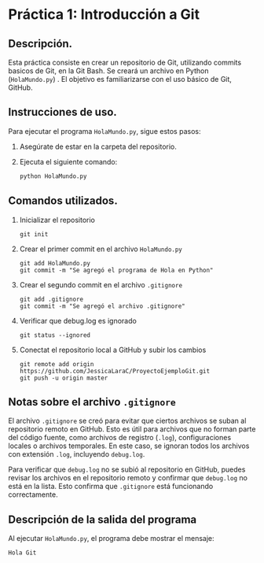  # Práctica 1: Introducción a Git

## Descripción.
Esta práctica consiste en crear un repositorio de Git, utilizando commits basicos de Git, en la Git Bash. Se creará un archivo en Python (`HolaMundo.py`) . El objetivo es familiarizarse con el uso básico de Git, GitHub.

## Instrucciones de uso.
Para ejecutar el programa `HolaMundo.py`, sigue estos pasos:

1. Asegúrate de estar en la carpeta del repositorio.
2. Ejecuta el siguiente comando:
   
   ```bash
   python HolaMundo.py
   
## Comandos utilizados.
1. Inicializar el repositorio
   
   ```
   git init
   ```
   
3. Crear el primer commit en el archivo `HolaMundo.py`
   
   ```
   git add HolaMundo.py
   git commit -m "Se agregó el programa de Hola en Python"
   ```
   
4. Crear el segundo commit en el archivo `.gitignore`
   
   ```
   git add .gitignore
   git commit -m "Se agregó el archivo .gitignore"
   ```
5. Verificar que debug.log es ignorado

     ```
     git status --ignored
      ```
     
6. Conectat el repositorio local a GitHub y subir los cambios
   
   ```
   git remote add origin https://github.com/JessicaLaraC/ProyectoEjemploGit.git
   git push -u origin master
    ```

## Notas sobre el archivo `.gitignore`
El archivo `.gitignore` se creó para evitar que ciertos archivos se suban al repositorio remoto en GitHub. Esto es útil para archivos que no forman parte del código fuente, como archivos de registro (`.log`), configuraciones locales o archivos temporales. En este caso, se ignoran todos los archivos con extensión `.log`, incluyendo `debug.log`.

Para verificar que `debug.log` no se subió al repositorio en GitHub, puedes revisar los archivos en el repositorio remoto y confirmar que `debug.log` no está en la lista. Esto confirma que `.gitignore` está funcionando correctamente.

## Descripción de la salida del programa
Al ejecutar `HolaMundo.py`, el programa debe mostrar el mensaje:

 ```
Hola Git
 ```
